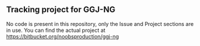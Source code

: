 ## Tracking project for GGJ-NG ##

No code is present in this repository, only the Issue and Project sections are in use.
You can find the actual project at https://bitbucket.org/noobsproduction/ggj-ng
